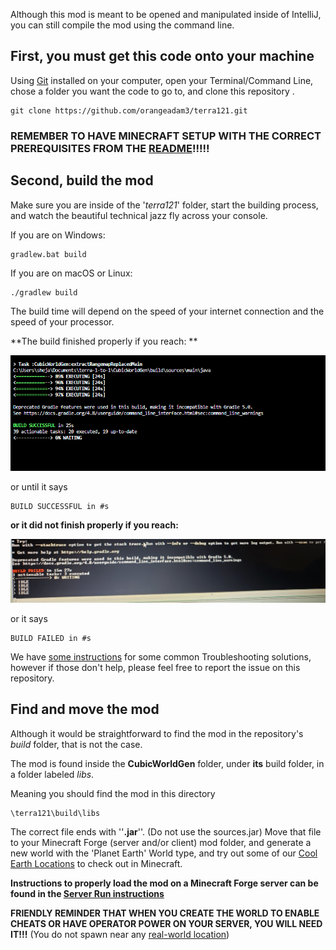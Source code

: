 Although this mod is meant to be opened and manipulated inside of IntelliJ, you can still compile the mod using the command line.

## First, you must get this code onto your machine
Using [Git](https://git-scm.com/) installed on your computer, open your Terminal/Command Line, chose a folder you want the code to go to, and clone this repository .
```
git clone https://github.com/orangeadam3/terra121.git
```
### REMEMBER TO HAVE MINECRAFT SETUP WITH THE CORRECT PREREQUISITES FROM THE [README](README.md)!!!!!

## Second, build the mod 
Make sure you are inside of the '*terra121*' folder, start the building process, and watch the beautiful technical jazz fly across your console. 


If you are on Windows:
```
gradlew.bat build
```
If you are on macOS or Linux:
```
./gradlew build
```
The build time will depend on the speed of your internet connection and the speed of your processor.

**The build finished properly if you reach: **

![BUILD SUCCESSFUL](Pictures/SuccessfulBuild.png)

or until it says 
```
BUILD SUCCESSFUL in #s
```
**or it did not finish properly if you reach:**

![BUILD UNSUCCESSFUL](Pictures/UnsuccessfulBuild.png)

or it says

```
BUILD FAILED in #s
```
We have [some instructions](TROUBLESHOOT.md) for some common Troubleshooting solutions, however if those don't help, please feel free to report the issue on this repository.

##  Find and move the mod
Although it would be straightforward to find the mod in the repository's *build* folder, that is not the case.

The mod is found inside the **CubicWorldGen** folder, under **its** build folder, in a folder labeled *libs*.

Meaning you should find the mod in this directory

```bash
\terra121\build\libs
```



The correct file ends with ''**.jar**''. (Do not use the sources.jar) Move that file to your Minecraft Forge (server and/or client) mod folder, and generate a new world with the 'Planet Earth' World type, and try out some of our [Cool Earth Locations](COOL_LOCATIONS.md) to check out in Minecraft.

**Instructions to properly load the mod on a Minecraft Forge server can be found in the [Server Run instructions](USING_SERVER.md)**



**FRIENDLY REMINDER THAT WHEN YOU CREATE THE WORLD TO ENABLE CHEATS OR HAVE OPERATOR POWER ON YOUR SERVER, YOU WILL NEED IT!!!** (You do not spawn near any [real-world location](https://www.youtube.com/watch?v=bjvIpI-1w84))

